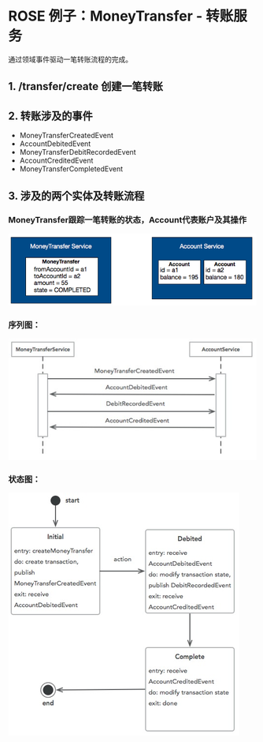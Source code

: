 # ROSE 例子：MoneyTransfer - 转账服务

通过领域事件驱动一笔转账流程的完成。

## 1. /transfer/create 创建一笔转账

## 2. 转账涉及的事件

* MoneyTransferCreatedEvent
* AccountDebitedEvent
* MoneyTransferDebitRecordedEvent
* AccountCreditedEvent
* MoneyTransferCompletedEvent

## 3. 涉及的两个实体及转账流程

### MoneyTransfer跟踪一笔转账的状态，Account代表账户及其操作
![alt service domain objects](doc/services_domain_object.png)

### 序列图：
![alt sequence diagram](doc/transfer_sequence.png)

### 状态图：
![alt state machine](doc/money_transfer_states.png)


